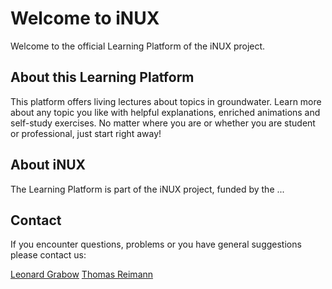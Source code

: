 # Welcome to iNUX

Welcome to the official Learning Platform of the iNUX project.

## About this Learning Platform
This platform offers living lectures about topics in groundwater. Learn more about any topic you like with helpful explanations, enriched animations and self-study exercises. No matter where you are or whether you are student or professional, just start right away!

## About iNUX
The Learning Platform is part of the iNUX project, funded by the ...

## Contact
If you encounter questions, problems or you have general suggestions please contact us:

[Leonard Grabow](mailto:leonard.grabow@mailbox.tu-dresden.de) [Thomas Reimann](mailto:Thomas.Reimann@tu-dresden.de)

